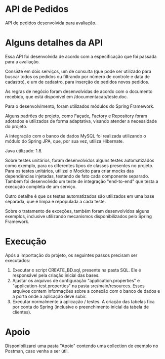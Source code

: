 # API de Pedidos

API de pedidos desenvolvida para avaliação.

# Alguns detalhes da API

Essa API foi desenvolvida de acordo com a especificação que foi passada para a avaliação.

Consiste em dois serviços, um de consulta (que pode ser utilizado para buscar todos os pedidos ou filtrando por número de controle e data de cadastro), e um de cadastro, para inserção de pedidos novos pedidos.

As regras de negócio foram desenvolvidas de acordo com o documento recebido, que está disponível em /documentacao/teste.doc.

Para o desenvolvimento, foram utilizados módulos do Spring Framework.

Alguns padrões de projeto, como Façade, Factory e Repository foram adotados e utilizados de forma adaptativa, visando atender a necessidade do projeto.

A integração com o banco de dados MySQL foi realizada utilizando o módulo do Spring JPA, que, por sua vez, utiliza Hibernate.

Java utilizado: 1.8.

Sobre testes unitários, foram desenvolvidos alguns testes automatizados como exemplo, para os diferentes tipos de classes presentes no projeto. Para os testes unitários, utilizei o Mockito para criar mocks das dependências injetadas, testando de fato cada componente separado.
Também foi desenvolvido um teste de integração "end-to-end" que testa a execução completa de um serviço.

Outro detalhe é que os testes automatizados são utilizados em uma base separada, que é limpa e repopulada a cada teste.

Sobre o tratamento de exceções, também foram desenvolvidos alguns exemplos, inclusive utilizando mecanismos disponibilizados pelo Spring Framework.

# Execução

Após a importação do projeto, os seguintes passos precisam ser executados:

1. Executar o script CREATE_BD.sql, presente na pasta SQL. Ele é responsável pela criação inicial das bases.
2. Ajustar os arquivos de configuração "application.properties" e "application-test.properties" na pasta src/main/resources. Esses arquivos contem informações sobre a conexão com o banco de dados e a porta onde a aplicação deve subir.
3. Executar normalmente a aplicação / testes. A criação das tabelas fica por conta do Spring (inclusive o preenchimento inicial da tabela de clientes). 

# Apoio

Disponibilizarei uma pasta "Apoio" contendo uma collection de exemplo no Postman, caso venha a ser útil.
